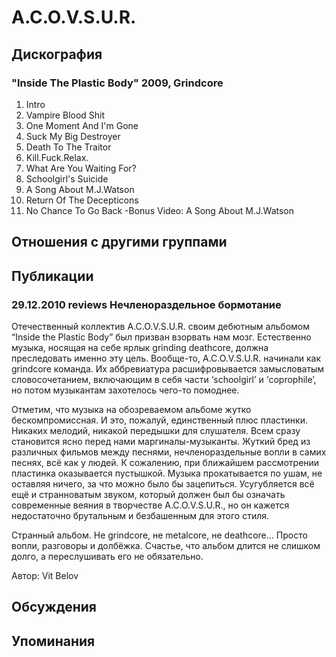 # A.C.O.V.S.U.R.



## Дискография

### "Inside The Plastic Body" 2009, Grindcore

01. Intro
02. Vampire Blood Shit
03. One Moment And I'm Gone
04. Suck My Big Destroyer
05. Death To The Traitor
06. Kill.Fuck.Relax.
07. What Are You Waiting For?
08. Schoolgirl's Suicide
09. A Song About M.J.Watson
10. Return Of The Decepticons
11. No Chance To Go Back
-Bonus Video: A Song About M.J.Watson


## Отношения с другими группами


## Публикации

### 29.12.2010 reviews Нечленораздельное бормотание

<P>Отечественный коллектив A.C.O.V.S.U.R. своим дебютным альбомом “Inside the Plastic Body” был призван взорвать нам мозг. Естественно музыка, носящая на себе ярлык grinding deathcore, должна преследовать именно эту цель. Вообще-то, A.C.O.V.S.U.R. начинали как grindcore команда. Их аббревиатура расшифровывается замысловатым словосочетанием, включающим в себя части ‘schoolgirl’ и ‘coprophile’, но потом музыкантам захотелось чего-то помоднее.</P>
<P>Отметим, что музыка на обозреваемом альбоме жутко бескомпромиссная. И это, пожалуй, единственный плюс пластинки. Никаких мелодий, никакой передышки для слушателя. Всем сразу становится ясно перед нами маргиналы-музыканты. Жуткий бред из различных фильмов между песнями, нечленораздельные вопли в самих песнях, всё как у людей. К сожалению, при ближайшем рассмотрении пластинка оказывается пустышкой. Музыка прокатывается по ушам, не оставляя ничего, за что можно было бы зацепиться. Усугубляется всё ещё и странноватым звуком, который должен был бы означать современные веяния в творчестве A.C.O.V.S.U.R., но он кажется недостаточно брутальным и безбашенным для этого стиля.</P>
<P>Странный альбом. Не grindcore, не metalcore, не deathcore… Просто вопли, разговоры и долбёжка. Счастье, что альбом длится не слишком долго, а переслушивать его не обязательно.</P>
Автор: Vit Belov


## Обсуждения


## Упоминания

